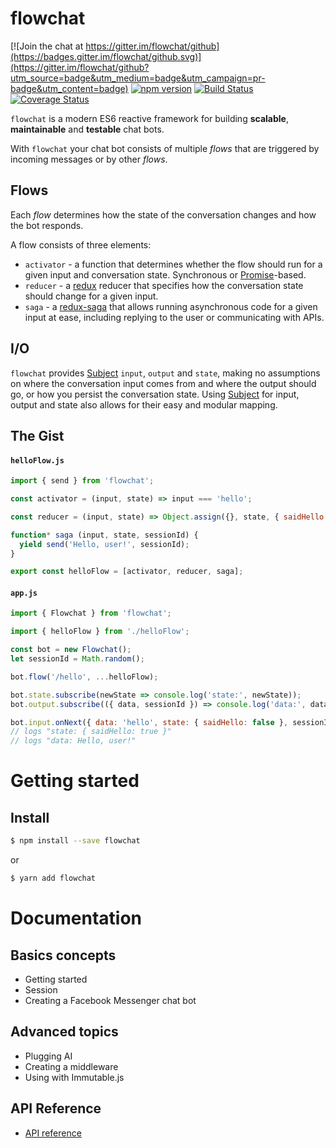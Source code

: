 # flowchat

[![Join the chat at https://gitter.im/flowchat/github](https://badges.gitter.im/flowchat/github.svg)](https://gitter.im/flowchat/github?utm_source=badge&utm_medium=badge&utm_campaign=pr-badge&utm_content=badge)
[![npm version](https://img.shields.io/npm/v/flowchat.svg?style=flat-square)](https://www.npmjs.com/package/flowchat)
[![Build Status](https://travis-ci.org/maciejzasada/flowchat.svg?branch=develop)](https://travis-ci.org/maciejzasada/flowchat)
[![Coverage Status](https://coveralls.io/repos/github/maciejzasada/flowchat/badge.svg?branch=develop)](https://coveralls.io/github/maciejzasada/flowchat?branch=develop)

`flowchat` is a modern ES6 reactive framework for building **scalable**, **maintainable** and **testable** chat bots.

With `flowchat` your chat bot consists of multiple *flows* that are triggered by incoming messages or by other *flows*.

## Flows

Each *flow* determines how the state of the conversation changes and how the bot responds.

A flow consists of three elements:

* `activator` - a function that determines whether the flow should run for a given input and conversation state. Synchronous or [Promise](https://developer.mozilla.org/docs/Web/JavaScript/Reference/Global_Objects/Promise)-based.
* `reducer` - a [redux](https://github.com/reactjs/redux) reducer that specifies how the conversation state should change for a given input.
* `saga` - a [redux-saga](https://github.com/redux-saga/redux-saga) that allows running asynchronous code for a given input at ease, including replying to the user or communicating with APIs.

## I/O

`flowchat` provides [Subject](http://reactivex.io/documentation/subject.html) `input`, `output` and `state`, making no assumptions on where the conversation input comes from and where the output should go, or how you persist the conversation state. Using [Subject](http://reactivex.io/documentation/subject.html) for input, output and state also allows for their easy and modular mapping.

## The Gist

#### `helloFlow.js`

```javascript
import { send } from 'flowchat';

const activator = (input, state) => input === 'hello';

const reducer = (input, state) => Object.assign({}, state, { saidHello: true });

function* saga (input, state, sessionId) {
  yield send('Hello, user!', sessionId);
}

export const helloFlow = [activator, reducer, saga];
```

#### `app.js`

```javascript
import { Flowchat } from 'flowchat';

import { helloFlow } from './helloFlow';

const bot = new Flowchat();
let sessionId = Math.random();

bot.flow('/hello', ...helloFlow);

bot.state.subscribe(newState => console.log('state:', newState));
bot.output.subscribe(({ data, sessionId }) => console.log('data:', data));

bot.input.onNext({ data: 'hello', state: { saidHello: false }, sessionId });
// logs "state: { saidHello: true }"
// logs "data: Hello, user!"

```

# Getting started

## Install

```sh
$ npm install --save flowchat
```
or

```sh
$ yarn add flowchat
```

# Documentation

## Basics concepts

* Getting started
* Session
* Creating a Facebook Messenger chat bot

## Advanced topics

* Plugging AI
* Creating a middleware
* Using with Immutable.js

## API Reference

* [API reference](docs/API.md)
